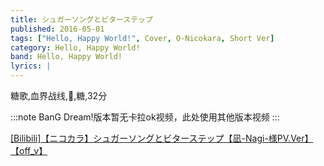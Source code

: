 ```yaml
---
title: シュガーソングとビターステップ
published: 2016-05-01
tags: ["Hello, Happy World!", Cover, O-Nicokara, Short Ver]
category: Hello, Happy World!
band: Hello, Happy World!
lyrics: |
---
```

糖歌,血界战线,🍬,糖,32分

:::note
BanG Dream!版本暂无卡拉ok视频，此处使用其他版本视频
:::
<summary>
    <a href="https://www.bilibili.com/video/BV11b411C7EK/">
        [Bilibili]【ニコカラ】シュガーソングとビターステップ【凪-Nagi-様PV.Ver】【off_v】
    </a>
</summary>






